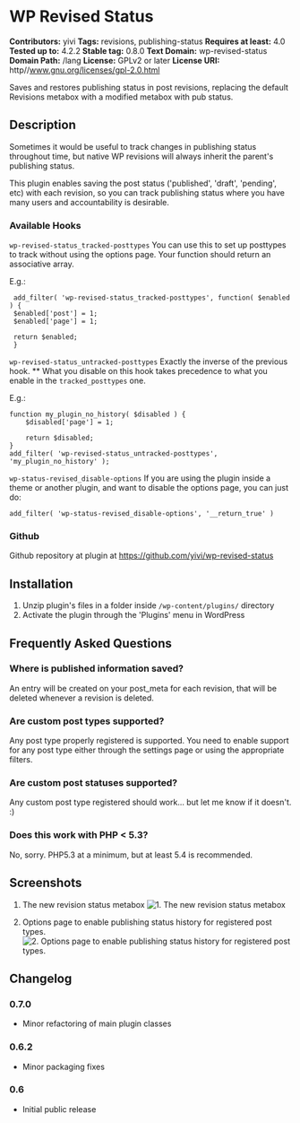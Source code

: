 # WP Revised Status #
**Contributors:** yivi
**Tags:** revisions, publishing-status
**Requires at least:** 4.0
**Tested up to:** 4.2.2
**Stable tag:** 0.8.0
**Text Domain:** wp-revised-status
**Domain Path:** /lang
**License:** GPLv2 or later
**License URI:** http//www.gnu.org/licenses/gpl-2.0.html


Saves and restores publishing status in post revisions, replacing the default Revisions metabox with a modified metabox with pub status.

## Description ##

Sometimes it would be useful to track changes in publishing status throughout time, but native WP revisions will always inherit the parent's publishing status.

This plugin enables saving the post status ('published', 'draft', 'pending', etc) with each revision, so you can track publishing status where you have many users and accountability is desirable.

### Available Hooks ###

```wp-revised-status_tracked-posttypes```
You can use this to set up posttypes to track without using the options page. Your function should return an associative array.

E.g.: 

```
 add_filter( 'wp-revised-status_tracked-posttypes', function( $enabled ) {
 $enabled['post'] = 1;
 $enabled['page'] = 1;
 
 return $enabled;
 }
```

```wp-revised-status_untracked-posttypes```
Exactly the inverse of the previous hook. ** What you disable on this hook takes precedence to what you enable in the `tracked_posttypes` one.

E.g.:

```
function my_plugin_no_history( $disabled ) {
    $disabled['page'] = 1;
    
    return $disabled;
}
add_filter( 'wp-revised-status_untracked-posttypes', 'my_plugin_no_history' );
```

```wp-status-revised_disable-options```
If you are using the plugin inside a theme or another plugin, and want to disable the options page, you can just do:

```add_filter( 'wp-status-revised_disable-options', '__return_true' )```


### Github ###
Github repository at plugin at https://github.com/yivi/wp-revised-status

## Installation ##

1. Unzip plugin's files in a folder inside `/wp-content/plugins/` directory
1. Activate the plugin through the 'Plugins' menu in WordPress

## Frequently Asked Questions ##

### Where is published information saved? ###
An entry will be created on your post_meta for each revision, that will be deleted whenever a revision is deleted.

### Are custom post types supported? ###
Any post type properly registered is supported. You need to enable support for any post type either through the settings page or using the appropriate filters.

### Are custom post statuses supported? ###
Any custom post type registered should work... but let me know if it doesn't. :)

### Does this work with PHP < 5.3? ###
No, sorry. PHP5.3 at a minimum, but at least 5.4 is recommended.

## Screenshots ##

1. The new revision status metabox
![1. The new revision status metabox](https://ps.w.org/revised-publishing-status/assets/screenshot-1.png)

2. Options page to enable publishing status history for registered post types.
![2. Options page to enable publishing status history for registered post types.](https://ps.w.org/revised-publishing-status/assets/screenshot-2.png)


## Changelog ##

### 0.7.0 ###
* Minor refactoring of main plugin classes

### 0.6.2 ###
* Minor packaging fixes

### 0.6 ###
* Initial public release